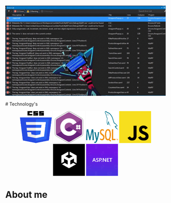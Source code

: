 <p align="center">
<img  src="https://github.com/BadPcGames/BadPcGames/blob/main/vox%20(online-video-cutter.com).gif">
</p>
# Technology's
<p align="center">
  <img width="100" height="100" src="https://github.com/BadPcGames/BadPcGames/blob/main/CSS3_logo_and_wordmark.svg.png">
  <img width="100" height="100" src="https://github.com/BadPcGames/BadPcGames/blob/main/Logo-csharp.webp">
  <img width="100" height="100" src="https://github.com/BadPcGames/BadPcGames/blob/main/MySQL.svg.png">
  <img width="100" height="100" src="https://github.com/BadPcGames/BadPcGames/blob/main/Unofficial_JavaScript_logo_2.svg.png">
  <img width="100" height="100" src="https://github.com/BadPcGames/BadPcGames/blob/main/channels4_profile.jpg">
  <img width="100" height="100" src="https://github.com/BadPcGames/BadPcGames/blob/main/images.jpeg">
</p>

# About me

